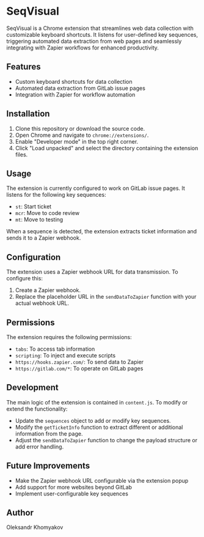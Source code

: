 # SeqVisual

SeqVisual is a Chrome extension that streamlines web data collection with customizable keyboard shortcuts. It listens for user-defined key sequences, triggering automated data extraction from web pages and seamlessly integrating with Zapier workflows for enhanced productivity.

## Features

- Custom keyboard shortcuts for data collection
- Automated data extraction from GitLab issue pages
- Integration with Zapier for workflow automation

## Installation

1. Clone this repository or download the source code.
2. Open Chrome and navigate to `chrome://extensions/`.
3. Enable "Developer mode" in the top right corner.
4. Click "Load unpacked" and select the directory containing the extension files.

## Usage

The extension is currently configured to work on GitLab issue pages. It listens for the following key sequences:

- `st`: Start ticket
- `mcr`: Move to code review
- `mt`: Move to testing

When a sequence is detected, the extension extracts ticket information and sends it to a Zapier webhook.

## Configuration

The extension uses a Zapier webhook URL for data transmission. To configure this:

1. Create a Zapier webhook.
2. Replace the placeholder URL in the `sendDataToZapier` function with your actual webhook URL.

## Permissions

The extension requires the following permissions:

- `tabs`: To access tab information
- `scripting`: To inject and execute scripts
- `https://hooks.zapier.com/`: To send data to Zapier
- `https://gitlab.com/*`: To operate on GitLab pages

## Development

The main logic of the extension is contained in `content.js`. To modify or extend the functionality:

- Update the `sequences` object to add or modify key sequences.
- Modify the `getTicketInfo` function to extract different or additional information from the page.
- Adjust the `sendDataToZapier` function to change the payload structure or add error handling.

## Future Improvements

- Make the Zapier webhook URL configurable via the extension popup
- Add support for more websites beyond GitLab
- Implement user-configurable key sequences

## Author

Oleksandr Khomyakov
